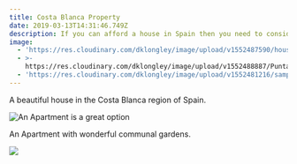 ```yaml
---
title: Costa Blanca Property
date: 2019-03-13T14:31:46.749Z
description: If you can afford a house in Spain then you need to consider the Costa Blanca.
image:
  - 'https://res.cloudinary.com/dklongley/image/upload/v1552487590/house1.jpg'
  - >-
    https://res.cloudinary.com/dklongley/image/upload/v1552488887/PuntaPrima1.jpg
  - 'https://res.cloudinary.com/dklongley/image/upload/v1552481216/sample.jpg'
---
```

A beautiful house in the Costa Blanca region of Spain.

![An Apartment is a great option](https://res.cloudinary.com/dklongley/image/upload/v1552488887/PuntaPrima1.jpg "An Apartment with wonderful communal gardens.")

An Apartment with wonderful communal gardens.

![](https://res.cloudinary.com/dklongley/image/upload/c_scale,w_600/v1/samples/food/spices.jpg)
